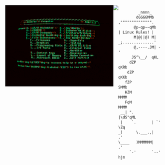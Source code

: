 <div>
    <img align="left" height="260vh" src="/Gifs/EHil.gif">
    <img align="left" height="260vh" src="[https://upload.wikimedia.org/wikipedia/commons/3/3d/1_120_transparent.png](https://i.gifer.com/EHil.mp4)">
</div>

```
         _nnnn_                      
        dGGGGMMb     ,"""""""""""""".
       @p~qp~~qMb    | Linux Rules! |
       M|@||@) M|   _;..............'
       @,----.JM| -'
      JS^\__/  qKL
     dZP        qKRb
    dZP          qKKb
   fZP            SMMb
   HZM            MMMM
   FqM            MMMM
 __| ".        |\dS"qML
 |    `.       | `' \Zq
_)      \.___.,|     .'
\____   )MMMMMM|   .'
     `-'       `--' hjm

```

